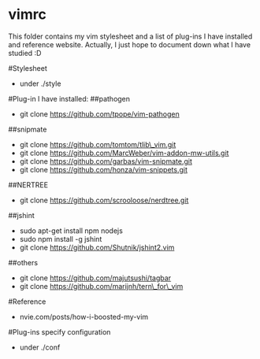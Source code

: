 vimrc
=====
This folder contains my vim stylesheet and a list of plug-ins I have installed 
and reference website. Actually, I just hope to document down what I have studied :D


#Stylesheet 
*	under ./style

#Plug-in I have installed: 
##pathogen
*	git clone https://github.com/tpope/vim-pathogen

##snipmate
*	git clone https://github.com/tomtom/tlib\_vim.git
*	git clone https://github.com/MarcWeber/vim-addon-mw-utils.git
*	git clone https://github.com/garbas/vim-snipmate.git
*	git clone https://github.com/honza/vim-snippets.git

##NERTREE
*	git clone https://github.com/scrooloose/nerdtree.git

##jshint
*	sudo apt-get install npm nodejs
*	sudo npm install -g jshint
*	git clone https://github.com/Shutnik/jshint2.vim

##others
*	git clone https://github.com/majutsushi/tagbar
*	git clone https://github.com/marijnh/tern\_for\_vim

#Reference
*	nvie.com/posts/how-i-boosted-my-vim

#Plug-ins specify configuration
*	under ./conf

